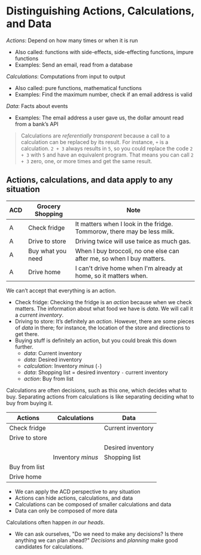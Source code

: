# Distinguishing Actions, Calculations, and Data

*Actions*: Depend on how many times or when it is run

- Also called: functions with side-effects, side-effecting functions, impure functions
- Examples: Send an email, read from a database

*Calculations*: Computations from input to output

- Also called: pure functions, mathematical functions
- Examples: Find the maximum number, check if an email address is valid

*Data*: Facts about events

- Examples: The email address a user gave us, the dollar amount read from a bank’s API

> Calculations are *referentially transparent* because a call to a calculation can be replaced by its result. For instance, `+` is a calculation. `2 + 3` always results in `5`, so you could replace the code `2 + 3` with `5` and have an equivalent program. That means you can call `2 + 3` zero, one, or more times and get the same result.

## Actions, calculations, and data apply to any situation

| ACD | Grocery Shopping  | Note
|-----|-------------------|------
| A   | Check fridge      | It matters when I look in the fridge. Tommorow, there may be less milk.
| A   | Drive to store    | Driving twice will use twice as much gas.
| A   | Buy what you need | When I buy broccoli, no one else can after me, so when I buy matters.
| A   | Drive home        | I can't drive home when I'm already at home, so it matters when.

We can’t accept that everything is an action.

- Check fridge: Checking the fridge is an *action* because when we check matters. The information about what food we have is *data*. We will call it a *current inventory*.
- Driving to store: It’s definitely an *action*. However, there are some pieces of *data* in there; for instance, the location of the store and directions to get there.
- Buying stuff is definitely an action, but you could break this down further.
  - *data*: Current inventory
  - *data*: Desired inventory
  - *calculation*: Inventory *minus* (`-`)
  - *data*: Shopping list = desired inventory `-` current inventory
  - *action*: Buy from list

Calculations are often decisions, such as this one, which decides what to buy. Separating actions from calculations is like separating deciding what to buy from buying it.

| Actions        | Calculations      | Data
|----------------|-------------------|---
| Check fridge   |                   | Current inventory
| Drive to store |                   |
|                |                   | Desired inventory
|                | Inventory *minus* | Shopping list
| Buy from list  |  |
| Drive home     |  |

- We can apply the ACD perspective to any situation
- Actions can hide actions, calculations, and data
- Calculations can be composed of smaller calculations and data
- Data can only be composed of more data

Calculations often happen *in our heads*.

- We can ask ourselves, "Do we need to make any decisions? Is there anything we can plan ahead?" *Decisions* and *planning* make good candidates for calculations.



